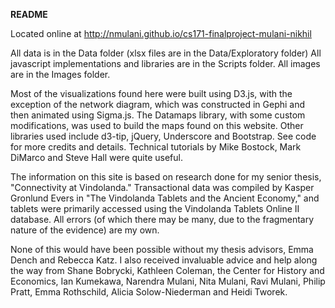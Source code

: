 **README**

Located online at http://nmulani.github.io/cs171-finalproject-mulani-nikhil

All data is in the Data folder (xlsx files are in the Data/Exploratory folder)
All javascript implementations and libraries are in the Scripts folder.
All images are in the Images folder.

Most of the visualizations found here were built using D3.js, with the exception of the 
network diagram, which was constructed in Gephi and then animated using Sigma.js. The 
Datamaps library, with some custom modifications, was used to build the maps found on this 
website. Other libraries used include d3-tip, jQuery, Underscore and Bootstrap. See code 
for more credits and details. Technical tutorials by Mike Bostock, Mark DiMarco and Steve 
Hall were quite useful.

The information on this site is based on research done for my senior thesis, "Connectivity 
at Vindolanda." Transactional data was compiled by Kasper Gronlund Evers in "The 
Vindolanda Tablets and the Ancient Economy," and tablets were primarily accessed using the 
Vindolanda Tablets Online II database. All errors (of which there may be many, due to the 
fragmentary nature of the evidence) are my own.

None of this would have been possible without my thesis advisors, Emma Dench and Rebecca 
Katz. I also received invaluable advice and help along the way from Shane Bobrycki, 
Kathleen Coleman, the Center for History and Economics, Ian Kumekawa, Narendra Mulani, 
Nita Mulani, Ravi Mulani, Philip Pratt, Emma Rothschild, Alicia Solow-Niederman and Heidi 
Tworek.